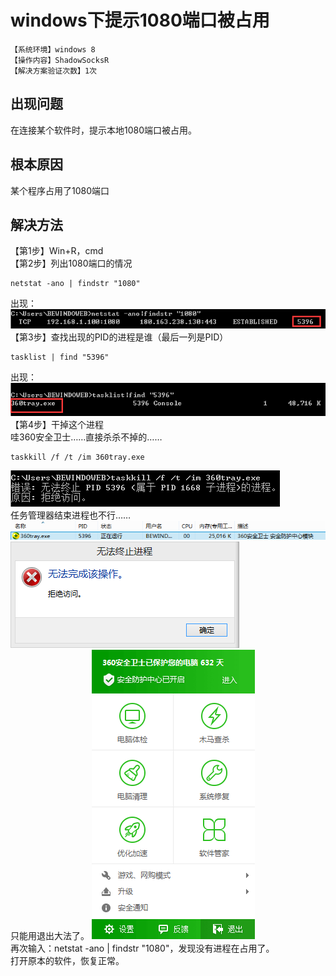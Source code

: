 # windows下提示1080端口被占用
`【系统环境】windows 8`  
`【操作内容】ShadowSocksR`  
`【解决方案验证次数】1次`  
## <i class="fa fa-question-circle"></i> 出现问题
在连接某个软件时，提示本地1080端口被占用。
## <i class="fa fa-bullseye"></i> 根本原因
某个程序占用了1080端口
## <i class="fa fa-check-circle"></i> 解决方法
【第1步】Win+R，cmd  
【第2步】列出1080端口的情况
```
netstat -ano | findstr "1080"
```
出现：  
![](assets/001/20180619-a602097f.png)  
【第3步】查找出现的PID的进程是谁（最后一列是PID）
```
tasklist | find "5396"
```
出现：  
![](assets/001/20180619-e0ba719c.png)  
【第4步】干掉这个进程  
哇360安全卫士……直接杀杀不掉的……  
```
taskkill /f /t /im 360tray.exe
```
![](assets/001/20180619-361bc966.png)  
任务管理器结束进程也不行……
![](assets/001/20180619-de0081ed.png)  
![](assets/001/20180619-09ad0cad.png)  
只能用退出大法了。
![](assets/001/20180619-abafa27b.png)  
再次输入：netstat -ano | findstr "1080"，发现没有进程在占用了。  
打开原本的软件，恢复正常。
